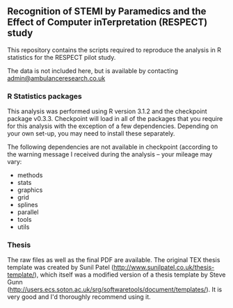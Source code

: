 ## Recognition of STEMI by Paramedics and the Effect of Computer inTerpretation (RESPECT) study

This repository contains the scripts required to reproduce the analysis in R statistics for the RESPECT pilot study.

The data is not included here, but is available by contacting admin@ambulanceresearch.co.uk

### R Statistics packages

This analysis was performed using R version 3.1.2 and the checkpoint package v0.3.3.  Checkpoint will load in all of the packages that you require for this analysis with the exception of a few dependencies.  Depending on your own set-up, you may need to install these separately.

The following dependencies are not available in checkpoint (according to the warning message I received during the analysis – your mileage may vary:

+ methods
+ stats
+ graphics
+ grid
+ splines
+ parallel
+ tools
+ utils

### Thesis

The raw files as well as the final PDF are available.  The original TEX thesis template was created by Sunil Patel (http://www.sunilpatel.co.uk/thesis-template/), which itself was a modified version of a thesis template by Steve Gunn (http://users.ecs.soton.ac.uk/srg/softwaretools/document/templates/).  It is very good and I'd thoroughly recommend using it.
